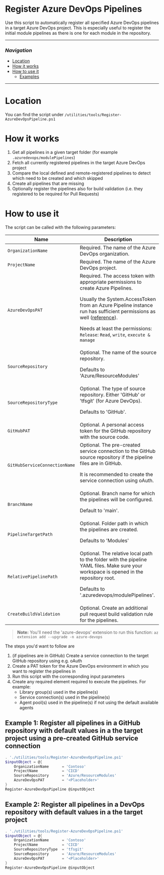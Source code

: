 # Register Azure DevOps Pipelines

Use this script to automatically register all specified Azure DevOps pipelines in a target Azure DevOps project. This is especially useful to register the initial module pipelines as there is one for each module in the repository.

---

### _Navigation_

- [Location](#location)
- [How it works](#what-it-does)
- [How to use it](#how-to-use-it)
  - [Examples](#examples)

---
# Location

You can find the script under `/utilities/tools/Register-AzureDevOpsPipeline.ps1`

# How it works

1. Get all pipelines in a given target folder (for example `.azuredevops/modulePipelines`)
1. Fetch all currently registered pipelines in the target Azure DevOps project
1. Compare the local defined and remote-registered pipelines to detect which need to be created and which skipped
1. Create all pipelines that are missing
1. Optionally register the pipelines also for build validation (i.e. they registered to be required for Pull Requests)

# How to use it

The script can be called with the following parameters:

| Name | Description |
|-|-|
| `OrganizationName` | Required. The name of the Azure DevOps organization. |
| `ProjectName` | Required. The name of the Azure DevOps project. |
| `AzureDevOpsPAT` | Required. The access token with appropriate permissions to create Azure Pipelines. <p> Usually the System.AccessToken from an Azure Pipeline instance run has sufficient permissions as well ([reference](https://docs.microsoft.com/en-us/azure/devops/pipelines/process/access-tokens?view=azure-devops&tabs=yaml#how-do-i-determine-the-job-authorization-scope-of-my-yaml-pipeline)). <p> Needs at least the permissions: `Release`: `Read`, `write`, `execute & manage` |
| `SourceRepository` | Optional. The name of the source repository. <p> Defaults to 'Azure/ResourceModules' |
| `SourceRepositoryType` | Optional. The type of source repository. Either 'GitHub' or 'tfsgit' (for Azure DevOps). <p> Defaults to 'GitHub'. |
| `GitHubPAT` | Optional. A personal access token for the GitHub repository with the source code. |
| `GitHubServiceConnectionName` | Optional. The pre-created service connection to the GitHub source repository if the pipeline files are in GitHub. <p> It is recommended to create the service connection using oAuth. |
| `BranchName` | Optional. Branch name for which the pipelines will be configured. <p> Default to 'main'. |
| `PipelineTargetPath` | Optional. Folder path in which the pipelines are created. <p> Defaults to 'Modules' |
| `RelativePipelinePath` | Optional. The relative local path to the folder with the pipeline YAML files. Make sure your workspace is opened in the repository root. <p> Defaults to '.azuredevops/modulePipelines'. |
| `CreateBuildValidation` | Optional. Create an additional pull request build validation rule for the pipelines. |

> **Note:** You'll need the 'azure-devops' extension to run this function: `az extension add --upgrade -n azure-devops`

The steps you'd want to follow are
1. (if pipelines are in GitHub) Create a service connection to the target GitHub repository using e.g. oAuth
1. Create a PAT token for the Azure DevOps environment in which you want to register the pipelines in
1. Run this script with the corresponding input parameters
1. Create any required element required to execute the pipelines. For example:
   - Library group(s) used in the pipeline(s)
   - Service connection(s) used in the pipeline(s)
   - Agent pool(s) used in the pipeline(s) if not using the default available agents

## Example 1: Register all pipelines in a GitHub repository with default values in a the target project using a pre-created GitHub service connection
```powershell
. './utilities/tools/Register-AzureDevOpsPipeline.ps1'
$inputObject = @{
    OrganizationName      = 'Contoso'
    ProjectName           = 'CICD'
    SourceRepository      = 'Azure/ResourceModules'
    AzureDevOpsPAT        = '<Placeholder>'
}
Register-AzureDevOpsPipeline @inputObject
```

## Example 2: Register all pipelines in a DevOps repository with default values in a the target project
```powershell
. './utilities/tools/Register-AzureDevOpsPipeline.ps1'
$inputObject = @{
    OrganizationName      = 'Contoso'
    ProjectName           = 'CICD'
    SourceRepositoryType  = 'tfsgit'
    SourceRepository      = 'Azure/ResourceModules'
    AzureDevOpsPAT        = '<Placeholder>'
}
Register-AzureDevOpsPipeline @inputObject
```

